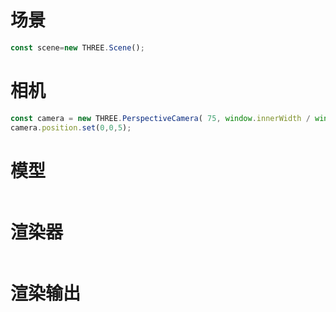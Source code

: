 ﻿# 场景
```js
const scene=new THREE.Scene();
```
# 相机
```js
const camera = new THREE.PerspectiveCamera( 75, window.innerWidth / window.innerHeight, 0.1, 1000 );
camera.position.set(0,0,5);
```
# 模型
```js

```
# 渲染器
```js

```
# 渲染输出

```js

```